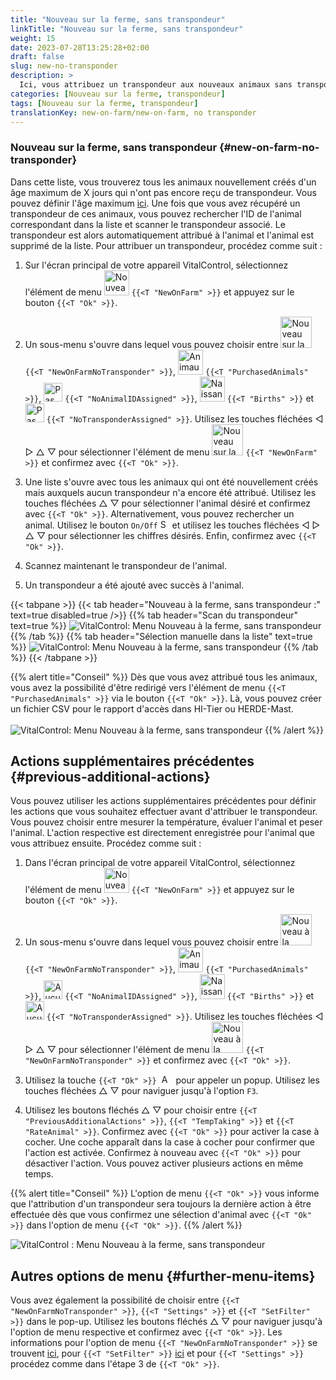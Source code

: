 ```yaml
---
title: "Nouveau sur la ferme, sans transpondeur"
linkTitle: "Nouveau sur la ferme, sans transpondeur"
weight: 15
date: 2023-07-28T13:25:28+02:00
draft: false
slug: new-no-transponder
description: >
  Ici, vous attribuez un transpondeur aux nouveaux animaux sans transpondeur.
categories: [Nouveau sur la ferme, transpondeur]
tags: [Nouveau sur la ferme, transpondeur]
translationKey: new-on-farm/new-on-farm, no transponder
---
```

### Nouveau sur la ferme, sans transpondeur {#new-on-farm-no-transponder}

Dans cette liste, vous trouverez tous les animaux nouvellement créés d'un âge maximum de X jours qui n'ont pas encore reçu de transpondeur. Vous pouvez définir l'âge maximum [ici](/fr/docs/settings/animal-registration/#set-default-values). Une fois que vous avez récupéré un transpondeur de ces animaux, vous pouvez rechercher l'ID de l'animal correspondant dans la liste et scanner le transpondeur associé. Le transpondeur est alors automatiquement attribué à l'animal et l'animal est supprimé de la liste. Pour attribuer un transpondeur, procédez comme suit :

1. Sur l'écran principal de votre appareil VitalControl, sélectionnez l'élément de menu <img src="/icons/main/new-on-farm.svg" width="40" align="bottom" alt="Nouveau sur la ferme" /> `{{<T "NewOnFarm" >}}` et appuyez sur le bouton `{{<T "Ok" >}}`.

2. Un sous-menu s'ouvre dans lequel vous pouvez choisir entre <img src="/icons/registration/new-on-farm-no-transponder.svg" width="50" align="bottom" alt="Nouveau sur la ferme, sans transpondeur" /> `{{<T "NewOnFarmNoTransponder" >}}`, <img src="/icons/main/new-on-farm.svg" width="40" align="bottom" alt="Animaux achetés" /> `{{<T "PurchasedAnimals" >}}`, <img src="/icons/registration/no-eartag-number.svg" width="30" align="bottom" alt="Pas d'ID national de l'animal" /> `{{<T "NoAnimalIDAssigned" >}}`, <img src="/icons/main/births.svg" width="40" align="bottom" alt="Naissances" /> `{{<T "Births" >}}` et <img src="/icons/registration/no-transponder.svg" width="30" align="bottom" alt="Pas de transpondeur attribué" /> `{{<T "NoTransponderAssigned" >}}`. Utilisez les touches fléchées ◁ ▷ △ ▽ pour sélectionner l'élément de menu <img src="/icons/registration/new-on-farm-no-transponder.svg" width="50" align="bottom" alt="Nouveau sur la ferme, sans transpondeur" /> `{{<T "NewOnFarm" >}}` et confirmez avec `{{<T "Ok" >}}`.

3. Une liste s'ouvre avec tous les animaux qui ont été nouvellement créés mais auxquels aucun transpondeur n'a encore été attribué. Utilisez les touches fléchées △ ▽ pour sélectionner l'animal désiré et confirmez avec `{{<T "Ok" >}}`. Alternativement, vous pouvez rechercher un animal. Utilisez le bouton `On/Off` <img src="/icons/footer/search.svg" width="15" align="bottom" alt="Search" /> et utilisez les touches fléchées ◁ ▷ △ ▽ pour sélectionner les chiffres désirés. Enfin, confirmez avec `{{<T "Ok" >}}`.

4. Scannez maintenant le transpondeur de l'animal.

5. Un transpondeur a été ajouté avec succès à l'animal.

{{< tabpane >}}
{{< tab header="Nouveau à la ferme, sans transpondeur :" text=true disabled=true />}}
{{% tab header="Scan du transpondeur" text=true %}}
![VitalControl: Menu Nouveau à la ferme, sans transpondeur](../images/notransponder-scan.png "Nouveau à la ferme, sans transpondeur")
{{% /tab %}}
{{% tab header="Sélection manuelle dans la liste" text=true %}}
![VitalControl: Menu Nouveau à la ferme, sans transpondeur](../images/notransponder.png "Nouveau à la ferme, sans transpondeur")
{{% /tab %}}
{{< /tabpane >}}

{{% alert title="Conseil" %}}
Dès que vous avez attribué tous les animaux, vous avez la possibilité d'être redirigé vers l'élément de menu `{{<T "PurchasedAnimals" >}}` via le bouton `{{<T "Ok" >}}`. Là, vous pouvez créer un fichier CSV pour le rapport d'accès dans HI-Tier ou HERDE-Mast. <br/>
<br/>
![VitalControl: Menu Nouveau à la ferme, sans transpondeur](../images/redirect.png "Redirection")
{{% /alert %}}

## Actions supplémentaires précédentes {#previous-additional-actions}

Vous pouvez utiliser les actions supplémentaires précédentes pour définir les actions que vous souhaitez effectuer avant d'attribuer le transpondeur. Vous pouvez choisir entre mesurer la température, évaluer l'animal et peser l'animal. L'action respective est directement enregistrée pour l'animal que vous attribuez ensuite. Procédez comme suit :

1. Dans l'écran principal de votre appareil VitalControl, sélectionnez l'élément de menu <img src="/icons/main/new-on-farm.svg" width="40" align="bottom" alt="Nouveau à la ferme" /> `{{<T "NewOnFarm" >}}` et appuyez sur le bouton `{{<T "Ok" >}}`.

2. Un sous-menu s'ouvre dans lequel vous pouvez choisir entre <img src="/icons/registration/new-on-farm-no-transponder.svg" width="50" align="bottom" alt="Nouveau à la ferme, sans transpondeur" /> `{{<T "NewOnFarmNoTransponder" >}}`, <img src="/icons/main/new-on-farm.svg" width="40" align="bottom" alt="Animaux achetés" /> `{{<T "PurchasedAnimals" >}}`, <img src="/icons/registration/no-eartag-number.svg" width="30" align="bottom" alt="Aucun identifiant national de l'animal" /> `{{<T "NoAnimalIDAssigned" >}}`, <img src="/icons/main/births.svg" width="40" align="bottom" alt="Naissances" /> `{{<T "Births" >}}` et <img src="/icons/registration/no-transponder.svg" width="30" align="bottom" alt="Aucun transpondeur attribué" /> `{{<T "NoTransponderAssigned" >}}`. Utilisez les touches fléchées ◁ ▷ △ ▽ pour sélectionner l'élément de menu <img src="/icons/registration/new-on-farm-no-transponder.svg" width="50" align="bottom" alt="Nouveau à la ferme, sans transpondeur" /> `{{<T "NewOnFarmNoTransponder" >}}` et confirmez avec `{{<T "Ok" >}}`.

3. Utilisez la touche `{{<T "Ok" >}}` &nbsp;<img src="/icons/footer/open-popup.svg" width="15" align="bottom" alt="Aufruf Popup" />&nbsp; pour appeler un popup. Utilisez les touches fléchées △ ▽ pour naviguer jusqu'à l'option `F3`.

4. Utilisez les boutons fléchés △ ▽ pour choisir entre `{{<T "PreviousAdditionalActions" >}}`, `{{<T "TempTaking" >}}` et `{{<T "RateAnimal" >}}`. Confirmez avec `{{<T "Ok" >}}` pour activer la case à cocher. Une coche apparaît dans la case à cocher pour confirmer que l'action est activée. Confirmez à nouveau avec `{{<T "Ok" >}}` pour désactiver l'action. Vous pouvez activer plusieurs actions en même temps.

{{% alert title="Conseil" %}}
L'option de menu `{{<T "Ok" >}}` vous informe que l'attribution d'un transpondeur sera toujours la dernière action à être effectuée dès que vous confirmez une sélection d'animal avec `{{<T "Ok" >}}` dans l'option de menu `{{<T "Ok" >}}`.
{{% /alert %}}

![VitalControl : Menu Nouveau à la ferme, sans transpondeur](../images/actions.png "Actions supplémentaires")

 ## Autres options de menu {#further-menu-items}

Vous avez également la possibilité de choisir entre `{{<T "NewOnFarmNoTransponder" >}}`, `{{<T "Settings" >}}` et `{{<T "SetFilter" >}}` dans le pop-up. Utilisez les boutons fléchés △ ▽ pour naviguer jusqu'à l'option de menu respective et confirmez avec `{{<T "Ok" >}}`. Les informations pour l'option de menu `{{<T "NewOnFarmNoTransponder" >}}` se trouvent [ici](/fr/docs/settings/animal-registration/#set-default-values), pour `{{<T "SetFilter" >}}` [ici](/fr/docs/filter/) et pour `{{<T "Settings" >}}` procédez comme dans l'étape 3 de `{{<T "Ok" >}}`.
